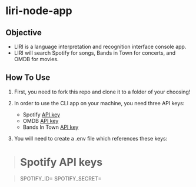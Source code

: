 # liri-node-app

## Objective

- LIRI is a language interpretation and recognition interface console app.  
- LIRI will search Spotify for songs, Bands in Town for concerts, and OMDB for movies.

## How To Use

1. First, you need to fork this repo and clone it to a folder of your choosing!

2. In order to use the CLI app on your machine, you need three API keys:
    * Spotify [API key](https://developer.spotify.com/documentation/web-api/)
    * OMDB [API key](http://omdbapi.com/)
    * Bands In Town [API key](http://www.artists.bandsintown.com/bandsintown-api)

3. You will need to create a .env file which references these keys:

># Spotify API keys

>SPOTIFY_ID=<your ID>
>SPOTIFY_SECRET=<your Secret>
